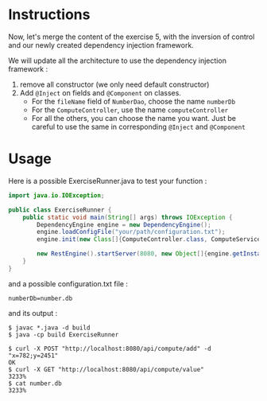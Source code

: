 # Instructions

Now, let's merge the content of the exercise 5, with the inversion of control and our newly created dependency injection framework.

We will update all the architecture to use the dependency injection framework : 
1. remove all constructor (we only need default constructor)
2. Add `@Inject` on fields and `@Component` on classes. 
   * For the `fileName` field of `NumberDao`, choose the name `numberDb`
   * For the `ComputeController`, use the name `computeController`
   * For all the others, you can choose the name you want. Just be careful to use the same in corresponding `@Inject` and `@Component`

# Usage

Here is a possible ExerciseRunner.java to test your function :

```java
import java.io.IOException;

public class ExerciseRunner {
    public static void main(String[] args) throws IOException {
        DependencyEngine engine = new DependencyEngine();
        engine.loadConfigFile("your/path/configuration.txt");
        engine.init(new Class[]{ComputeController.class, ComputeService.class, NumberDao.class});

        new RestEngine().startServer(8080, new Object[]{engine.getInstance("computeController")});
    }
}
```

and a possible configuration.txt file :
```
numberDb=number.db
```


and its output :
```shell
$ javac *.java -d build
$ java -cp build ExerciseRunner 

$ curl -X POST "http://localhost:8080/api/compute/add" -d "x=782;y=2451"    
OK
$ curl -X GET "http://localhost:8080/api/compute/value" 
3233%
$ cat number.db
3233%
```


